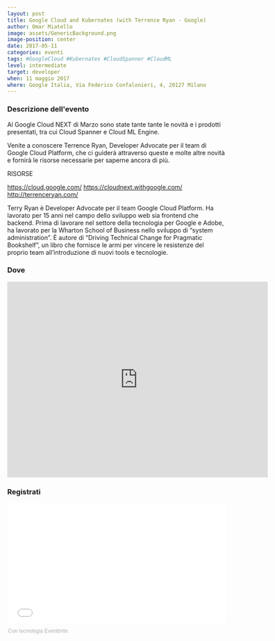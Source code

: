 ```yaml
---
layout: post
title: Google Cloud and Kubernates (with Terrence Ryan - Google)
author: Omar Miatello
image: assets/GenericBackground.png
image-position: center
date: 2017-05-11
categories: eventi
tags: #GoogleCloud #Kubernates #CloudSpanner #CloudML
level: intermediate
target: developer
when: 11 maggio 2017
where: Google Italia, Via Federico Confalonieri, 4, 20127 Milano
---
```


### Descrizione dell'evento

Al Google Cloud NEXT di Marzo sono state tante tante le novità e i prodotti presentati, tra cui Cloud Spanner e Cloud ML Engine.

Venite a conoscere Terrence Ryan, Developer Advocate per il team di Google Cloud Platform, che ci guiderà attraverso queste e molte altre novità e fornirà le risorse necessarie per saperne ancora di più.


RISORSE

https://cloud.google.com/
https://cloudnext.withgoogle.com/
http://terrenceryan.com/

Terry Ryan è Developer Advocate per il team Google Cloud Platform.
Ha lavorato per 15 anni nel campo dello sviluppo web sia frontend che backend.
Prima di lavorare nel settore della tecnologia per Google e Adobe, ha lavorato per la Wharton School of Business nello sviluppo di “system administration”.
È autore di “Driving Technical Change for Pragmatic Bookshelf”, un libro che fornisce le armi per vincere le resistenze del proprio team all’introduzione di nuovi tools e tecnologie.

### Dove

<iframe src="https://www.google.com/maps/embed?pb=!1m14!1m8!1m3!1d5594.354131929579!2d9.188886!3d45.486379!3m2!1i1024!2i768!4f13.1!3m3!1m2!1s0x0%3A0x98d4992212f8115c!2sGoogle+Milan!5e0!3m2!1sit!2sus!4v1492635769012" width="600" height="450" frameborder="0" style="border:0" allowfullscreen></iframe>

### Registrati

<div style="width:100%; text-align:left;"><iframe src="//eventbrite.it/tickets-external?eid=33807896328&ref=etckt" frameborder="0" height="275" width="100%" vspace="0" hspace="0" marginheight="5" marginwidth="5" scrolling="auto" allowtransparency="true"></iframe><div style="font-family:Helvetica, Arial; font-size:12px; padding:10px 0 5px; margin:2px; width:100%; text-align:left;" ><a class="powered-by-eb" style="color: #ADB0B6; text-decoration: none;" target="_blank" href="http://www.eventbrite.it/">Con tecnologia Eventbrite</a></div></div>
